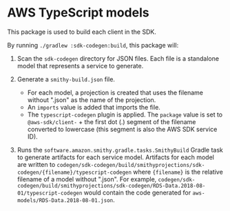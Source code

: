 # AWS TypeScript models

This package is used to build each client in the SDK.

By running `./gradlew :sdk-codegen:build`, this package will:

1. Scan the `sdk-codegen` directory for JSON files. Each file is a standalone
   model that represents a service to generate.
2. Generate a `smithy-build.json` file.

   - For each model, a projection is created that uses the filename without
     ".json" as the name of the projection.
   - An `imports` value is added that imports the file.
   - The `typescript-codegen` plugin is applied. The `package` value is set
     to `@aws-sdk/client-` + the first dot (.) segment of the filename
     converted to lowercase (this segment is also the AWS SDK service ID).

3. Runs the `software.amazon.smithy.gradle.tasks.SmithyBuild` Gradle task
   to generate artifacts for each service model. Artifacts for each model
   are written to `codegen/sdk-codegen/build/smithyprojections/sdk-codegen/{filename}/typescript-codegen`
   where `{filename}` is the relative filename of a model without ".json".
   For example, `codegen/sdk-codegen/build/smithyprojections/sdk-codegen/RDS-Data.2018-08-01/typescript-codegen`
   would contain the code generated for `aws-models/RDS-Data.2018-08-01.json`.
